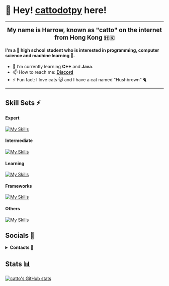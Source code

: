 # 👋 Hey! [cattodotpy](https://github.com/cattodotpy) here!

---

<p align="center">
    <strong style="font-size: 1.2rem">My name is Harrow, known as "catto" on the internet from Hong Kong 🇭🇰</strong>
</p>

#### I'm a 🏫 high school student who is interested in programming, computer science and machine learning 🤖.  

- 🌱 I’m currently learning **C++** and **Java**.
- 📫 How to reach me: **[Discord](https://discord.com/users/994830124165906444)** 
- ⚡ Fun fact: I love cats 🐱 and I have a cat named "Hushbrown" 🐈

---
  

## Skill Sets ⚡️

#### Expert

[![My Skills](https://skillicons.dev/icons?i=py,bots)](https://skillicons.dev)

#### Intermediate

[![My Skills](https://skillicons.dev/icons?i=js,html,css)](https://skillicons.dev)

#### Learning

[![My Skills](https://skillicons.dev/icons?i=cpp,c,java)](https://skillicons.dev)

#### Frameworks  
[![My Skills](https://skillicons.dev/icons?i=react,tailwindcss,nodejs)](https://skillicons.dev)

#### Others

[![My Skills](https://skillicons.dev/icons?i=git,github,linux,vscode)](https://skillicons.dev)

## Socials 📱
<details>
<summary><strong>Contacts 📜</strong></summary>
<br>
<a href="https://discord.com/users/994830124165906444">
<img src="https://lanyard.cnrad.dev/api/994830124165906444">
</a>
</details>

## Stats 📊

[![catto's GitHub stats](https://github-readme-stats.vercel.app/api?username=cattodotpy)](https://github.com/cattodotpy/github-readme-stats)